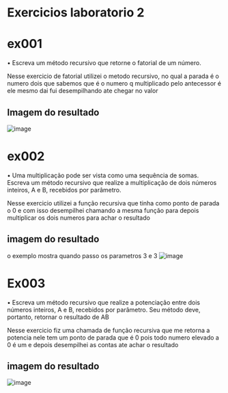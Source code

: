 # Exercicios laboratorio 2

# ex001 

• Escreva um método recursivo que retorne o fatorial de um número.


Nesse exercicio de fatorial utilizei o metodo recursivo, no qual a parada é o numero dois que sabemos que é o numero q multiplicado pelo
antecessor é ele mesmo dai fui desempilhando ate chegar no valor 


## Imagem do resultado 

![image](https://user-images.githubusercontent.com/98031438/187097115-847b1e1a-b403-493e-9bcb-397ac496ae75.png)


# ex002

• Uma multiplicação pode ser vista como uma sequência de somas. Escreva um método recursivo que realize a multiplicação de dois números inteiros, A e B, recebidos por 
parâmetro.

Nesse exercicio utilizei a função recursiva que tinha como ponto de parada o 0 e com isso desempilhei chamando a mesma função para depois multiplicar os dois numeros
para achar o resultado 


## imagem do resultado 

o exemplo mostra quando passo os parametros 3 e 3
![image](https://user-images.githubusercontent.com/98031438/187098620-6c07acf6-c105-4387-b885-92ae28f2e6ef.png)


# Ex003

• Escreva um método recursivo que realize a potenciação entre dois números inteiros, A e B, recebidos por parâmetro. Seu método deve, portanto, retornar o resultado de AB

Nesse exercicio fiz uma chamada de função recursiva que me retorna a potencia nele tem um ponto de parada que é 0 pois todo numero elevado a 0 é um e depois desempilhei as contas ate achar o resultado 

## imagem do resultado 

![image](https://user-images.githubusercontent.com/98031438/187102992-87962262-62ab-4e56-94cc-102d29e35395.png)
